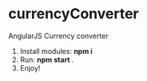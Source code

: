 # currencyConverter
AngularJS Currency converter
<ol>
  <li>Install modules: <b> npm i </b></li>
  <li>Run: <b> npm start </b>.</li>
  <li>Enjoy!</li>
</ol>
